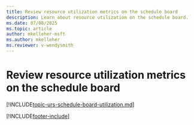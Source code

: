 ```yaml
---
title: Review resource utilization metrics on the schedule board
description: Learn about resource utilization on the schedule board.
ms.date: 07/08/2025
ms.topic: article
author: mkelleher-msft
ms.author: mkelleher
ms.reviewer: v-wendysmith
---
```


# Review resource utilization metrics on the schedule board

[!INCLUDE[topic-urs-schedule-board-utilization.md](../shared/urs/schedule-board-utilization.md)]

[!INCLUDE[footer-include](../includes/footer-banner.md)]
